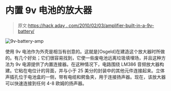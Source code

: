# 内置 9v 电池的放大器

> 原文:[https://hack aday . com/2010/02/03/amplifier-built-in-a-9v-battery/](https://hackaday.com/2010/02/03/amplifier-built-inside-a-9v-battery/)

![](../Images/f48b68d2f70467068e2d9f7af34584bd.png "9v-battery-amp")

使用 9v 电池作为外壳是相当有创意的。这就是[Osgeld]在建造这个放大器时所做的。有几个好处；它们很容易找到，它使一些废电池远离垃圾填埋场，并且这种方法为 9v 电源提供了内置连接器。在这种情况下，电路围绕 LM386 音频放大器构建。它粘在电位计的背面，并与小于 25 美分的封装中的其他元件连接起来。立体声插孔位于电池盒的一侧，带有电缆和鳄鱼夹，用于连接扬声器。现在，该放大器可以快速连接到任何 4-8 欧姆的扬声器。